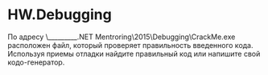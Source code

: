 # HW.Debugging
По адресу \\_________\.NET Mentroring\2015\Debugging\CrackMe.exe расположен файл, который проверяет правильность введенного кода. Используя приемы отладки найдите правильный код или напишите свой кодо-генератор.
